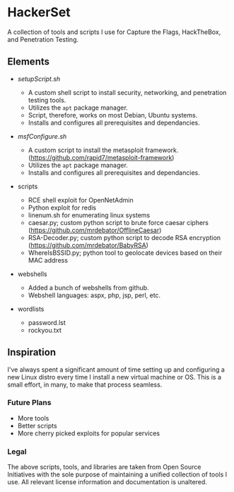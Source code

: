 # HackerSet
A collection of tools and scripts I use for Capture the Flags, HackTheBox, and Penetration Testing.

## Elements
* *setupScript.sh* 
  - A custom shell script to install security, networking, and penetration testing tools. 
  - Utilizes the `apt` package manager.
  - Script, therefore, works on most Debian, Ubuntu systems.
  - Installs and configures all prerequisites and dependancies. 
    
* *msfConfigure.sh*
  - A custom script to install the metasploit framework. (https://github.com/rapid7/metasploit-framework)
  - Utilizes the `apt` package manager.
  - Installs and configures all prerequisites and dependancies. 
* scripts
  - RCE shell exploit for OpenNetAdmin
  - Python exploit for redis
  - linenum.sh for enumerating linux systems
  - caesar.py; custom python script to brute force caesar ciphers (https://github.com/mrdebator/OfflineCaesar)
  - RSA-Decoder.py; custom python script to decode RSA encryption (https://github.com/mrdebator/BabyRSA)
  - WhereIsBSSID.py; python tool to geolocate devices based on their MAC address
* webshells
  - Added a bunch of webshells from github.
  - Webshell languages: aspx, php, jsp, perl, etc.
* wordlists
  - password.lst
  - rockyou.txt
  
## Inspiration
I've always spent a significant amount of time setting up and configuring a new Linux distro every time I install a new virtual machine or OS. This is a small effort, in many, to make that process seamless. 

### Future Plans

* More tools
* Better scripts
* More cherry picked exploits for popular services

### Legal
The above scripts, tools, and libraries are taken from Open Source Initiatives with the sole purpose of maintaining a unified collection of tools I use. All relevant license information and documentation is unaltered.
